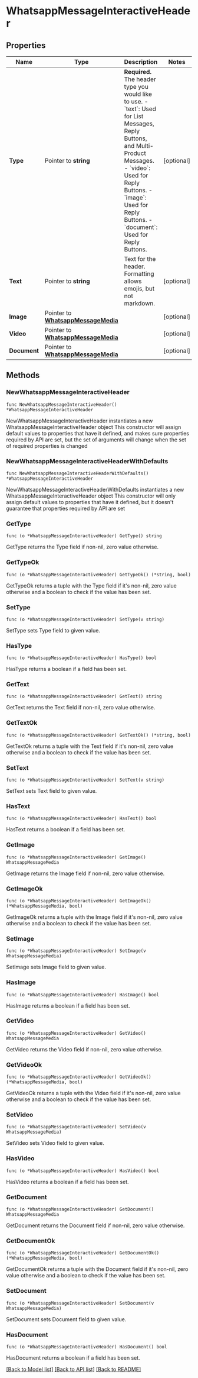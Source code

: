 # WhatsappMessageInteractiveHeader

## Properties

Name | Type | Description | Notes
------------ | ------------- | ------------- | -------------
**Type** | Pointer to **string** | **Required.** The header type you would like to use. - &#x60;text&#x60;: Used for List Messages, Reply Buttons, and Multi-Product Messages. - &#x60;video&#x60;: Used for Reply Buttons. - &#x60;image&#x60;: Used for Reply Buttons. - &#x60;document&#x60;: Used for Reply Buttons. | [optional] 
**Text** | Pointer to **string** | Text for the header. Formatting allows emojis, but not markdown. | [optional] 
**Image** | Pointer to [**WhatsappMessageMedia**](WhatsappMessageMedia.md) |  | [optional] 
**Video** | Pointer to [**WhatsappMessageMedia**](WhatsappMessageMedia.md) |  | [optional] 
**Document** | Pointer to [**WhatsappMessageMedia**](WhatsappMessageMedia.md) |  | [optional] 

## Methods

### NewWhatsappMessageInteractiveHeader

`func NewWhatsappMessageInteractiveHeader() *WhatsappMessageInteractiveHeader`

NewWhatsappMessageInteractiveHeader instantiates a new WhatsappMessageInteractiveHeader object
This constructor will assign default values to properties that have it defined,
and makes sure properties required by API are set, but the set of arguments
will change when the set of required properties is changed

### NewWhatsappMessageInteractiveHeaderWithDefaults

`func NewWhatsappMessageInteractiveHeaderWithDefaults() *WhatsappMessageInteractiveHeader`

NewWhatsappMessageInteractiveHeaderWithDefaults instantiates a new WhatsappMessageInteractiveHeader object
This constructor will only assign default values to properties that have it defined,
but it doesn't guarantee that properties required by API are set

### GetType

`func (o *WhatsappMessageInteractiveHeader) GetType() string`

GetType returns the Type field if non-nil, zero value otherwise.

### GetTypeOk

`func (o *WhatsappMessageInteractiveHeader) GetTypeOk() (*string, bool)`

GetTypeOk returns a tuple with the Type field if it's non-nil, zero value otherwise
and a boolean to check if the value has been set.

### SetType

`func (o *WhatsappMessageInteractiveHeader) SetType(v string)`

SetType sets Type field to given value.

### HasType

`func (o *WhatsappMessageInteractiveHeader) HasType() bool`

HasType returns a boolean if a field has been set.

### GetText

`func (o *WhatsappMessageInteractiveHeader) GetText() string`

GetText returns the Text field if non-nil, zero value otherwise.

### GetTextOk

`func (o *WhatsappMessageInteractiveHeader) GetTextOk() (*string, bool)`

GetTextOk returns a tuple with the Text field if it's non-nil, zero value otherwise
and a boolean to check if the value has been set.

### SetText

`func (o *WhatsappMessageInteractiveHeader) SetText(v string)`

SetText sets Text field to given value.

### HasText

`func (o *WhatsappMessageInteractiveHeader) HasText() bool`

HasText returns a boolean if a field has been set.

### GetImage

`func (o *WhatsappMessageInteractiveHeader) GetImage() WhatsappMessageMedia`

GetImage returns the Image field if non-nil, zero value otherwise.

### GetImageOk

`func (o *WhatsappMessageInteractiveHeader) GetImageOk() (*WhatsappMessageMedia, bool)`

GetImageOk returns a tuple with the Image field if it's non-nil, zero value otherwise
and a boolean to check if the value has been set.

### SetImage

`func (o *WhatsappMessageInteractiveHeader) SetImage(v WhatsappMessageMedia)`

SetImage sets Image field to given value.

### HasImage

`func (o *WhatsappMessageInteractiveHeader) HasImage() bool`

HasImage returns a boolean if a field has been set.

### GetVideo

`func (o *WhatsappMessageInteractiveHeader) GetVideo() WhatsappMessageMedia`

GetVideo returns the Video field if non-nil, zero value otherwise.

### GetVideoOk

`func (o *WhatsappMessageInteractiveHeader) GetVideoOk() (*WhatsappMessageMedia, bool)`

GetVideoOk returns a tuple with the Video field if it's non-nil, zero value otherwise
and a boolean to check if the value has been set.

### SetVideo

`func (o *WhatsappMessageInteractiveHeader) SetVideo(v WhatsappMessageMedia)`

SetVideo sets Video field to given value.

### HasVideo

`func (o *WhatsappMessageInteractiveHeader) HasVideo() bool`

HasVideo returns a boolean if a field has been set.

### GetDocument

`func (o *WhatsappMessageInteractiveHeader) GetDocument() WhatsappMessageMedia`

GetDocument returns the Document field if non-nil, zero value otherwise.

### GetDocumentOk

`func (o *WhatsappMessageInteractiveHeader) GetDocumentOk() (*WhatsappMessageMedia, bool)`

GetDocumentOk returns a tuple with the Document field if it's non-nil, zero value otherwise
and a boolean to check if the value has been set.

### SetDocument

`func (o *WhatsappMessageInteractiveHeader) SetDocument(v WhatsappMessageMedia)`

SetDocument sets Document field to given value.

### HasDocument

`func (o *WhatsappMessageInteractiveHeader) HasDocument() bool`

HasDocument returns a boolean if a field has been set.


[[Back to Model list]](../README.md#documentation-for-models) [[Back to API list]](../README.md#documentation-for-api-endpoints) [[Back to README]](../README.md)


